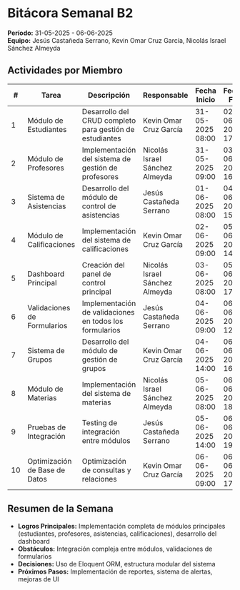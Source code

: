 # Bitácora Semanal B2
**Período:** 31-05-2025 - 06-06-2025  
**Equipo:** Jesús Castañeda Serrano, Kevin Omar Cruz García, Nicolás Israel Sánchez Almeyda

## Actividades por Miembro

| # | Tarea | Descripción | Responsable | Fecha Inicio | Fecha Fin | Evidencias | Observaciones |
|---|-------|-------------|-------------|--------------|-----------|------------|---------------|
| 1 | Módulo de Estudiantes | Desarrollo del CRUD completo para gestión de estudiantes | Kevin Omar Cruz García | 31-05-2025 08:00 | 02-06-2025 17:00 | controladores, vistas, modelos | Sistema de gestión de estudiantes funcional |
| 2 | Módulo de Profesores | Implementación del sistema de gestión de profesores | Nicolás Israel Sánchez Almeyda | 31-05-2025 09:00 | 03-06-2025 16:00 | TeacherController, vistas de profesores | CRUD de profesores implementado |
| 3 | Sistema de Asistencias | Desarrollo del módulo de control de asistencias | Jesús Castañeda Serrano | 01-06-2025 08:00 | 04-06-2025 15:00 | AttendanceController, vistas de asistencia | Sistema de asistencias operativo |
| 4 | Módulo de Calificaciones | Implementación del sistema de calificaciones | Kevin Omar Cruz García | 02-06-2025 09:00 | 05-06-2025 14:00 | GradeController, sistema de notas | Gestión de calificaciones completa |
| 5 | Dashboard Principal | Creación del panel de control principal | Nicolás Israel Sánchez Almeyda | 03-06-2025 08:00 | 05-06-2025 17:00 | DashboardController, vistas principales | Dashboard con métricas básicas |
| 6 | Validaciones de Formularios | Implementación de validaciones en todos los formularios | Jesús Castañeda Serrano | 04-06-2025 09:00 | 06-06-2025 12:00 | Request classes, validaciones | Formularios con validación robusta |
| 7 | Sistema de Grupos | Desarrollo del módulo de gestión de grupos | Kevin Omar Cruz García | 04-06-2025 14:00 | 06-06-2025 16:00 | GroupController, gestión de grupos | CRUD de grupos implementado |
| 8 | Módulo de Materias | Implementación del sistema de materias | Nicolás Israel Sánchez Almeyda | 05-06-2025 08:00 | 06-06-2025 18:00 | SubjectController, gestión de materias | Sistema de materias funcional |
| 9 | Pruebas de Integración | Testing de integración entre módulos | Jesús Castañeda Serrano | 05-06-2025 14:00 | 06-06-2025 19:00 | reporte de pruebas, casos de integración | Módulos integrados correctamente |
| 10 | Optimización de Base de Datos | Optimización de consultas y relaciones | Kevin Omar Cruz García | 06-06-2025 09:00 | 06-06-2025 17:00 | índices optimizados, consultas mejoradas | Rendimiento de BD optimizado |

## Resumen de la Semana
- **Logros Principales:** Implementación completa de módulos principales (estudiantes, profesores, asistencias, calificaciones), desarrollo del dashboard
- **Obstáculos:** Integración compleja entre módulos, validaciones de formularios
- **Decisiones:** Uso de Eloquent ORM, estructura modular del sistema
- **Próximos Pasos:** Implementación de reportes, sistema de alertas, mejoras de UI 